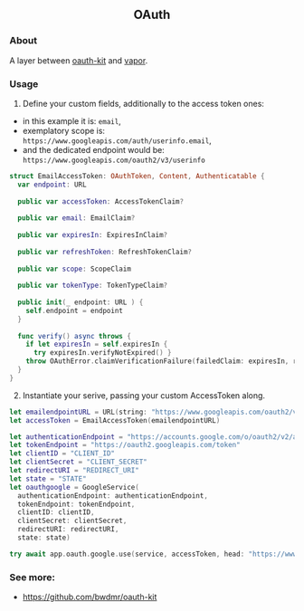 <h2 align="center">OAuth</h2>



### About
A layer between [oauth-kit](https://github.com/bwdmr/oauth-kit) and [vapor](https://github.com/vapor/vapor).



### Usage
1. Define your custom fields, additionally to the access token ones: 
  - in this example it is: `email`, 
  - exemplatory scope is: `https://www.googleapis.com/auth/userinfo.email`,
  - and the dedicated endpoint would be: `https://www.googleapis.com/oauth2/v3/userinfo`



```swift
struct EmailAccessToken: OAuthToken, Content, Authenticatable {
  var endpoint: URL
  
  public var accessToken: AccessTokenClaim?
  
  public var email: EmailClaim?
  
  public var expiresIn: ExpiresInClaim?
  
  public var refreshToken: RefreshTokenClaim?
  
  public var scope: ScopeClaim
  
  public var tokenType: TokenTypeClaim?
  
  public init(_ endpoint: URL ) {
    self.endpoint = endpoint
  }
  
  func verify() async throws {
    if let expiresIn = self.expiresIn {
      try expiresIn.verifyNotExpired() }
    throw OAuthError.claimVerificationFailure(failedClaim: expiresIn, reason: "is nil")
  }
}
```


2. Instantiate your serive, passing your custom AccessToken along.
```swift
let emailendpointURL = URL(string: "https://www.googleapis.com/oauth2/v3/userinfo")
let accessToken = EmailAccessToken(emailendpointURL)

let authenticationEndpoint = "https://accounts.google.com/o/oauth2/v2/auth"
let tokenEndpoint = "https://oauth2.googleapis.com/token"
let clientID = "CLIENT_ID"
let clientSecret = "CLIENT_SECRET"
let redirectURI = "REDIRECT_URI"
let state = "STATE"
let oauthgoogle = GoogleService(
  authenticationEndpoint: authenticationEndpoint,
  tokenEndpoint: tokenEndpoint,
  clientID: clientID,
  clientSecret: clientSecret,
  redirectURI: redirectURI,
  state: state)

try await app.oauth.google.use(service, accessToken, head: "https://www.googleapis.com/auth/userinfo.email")
```


### See more:
- https://github.com/bwdmr/oauth-kit

